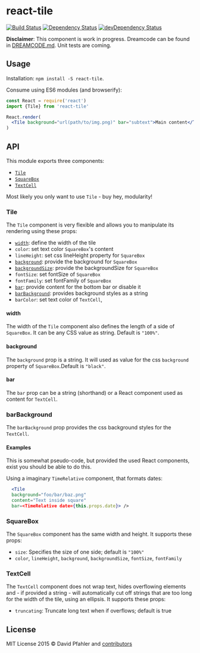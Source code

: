 # react-tile
[![Build Status](https://travis-ci.org/excellenteasy/react-component.svg?branch=master)](https://travis-ci.org/excellenteasy/react-component)
[![Dependency Status](https://david-dm.org/excellenteasy/react-component.svg)](https://david-dm.org/excellenteasy/react-component)
[![devDependency Status](https://david-dm.org/excellenteasy/react-component/dev-status.svg)](https://david-dm.org/excellenteasy/react-component#info=devDependencies)

**Disclaimer**: This component is work in progress. Dreamcode can be found in [DREAMCODE.md](DREAMCODE.md). Unit tests are coming.

## Usage
Installation: `npm install -S react-tile`.

Consume using ES6 modules (and browserify):

```jsx
const React = require('react')
import {Tile} from 'react-tile'

React.render(
  <Tile background="url(path/to/img.png)" bar="subtext">Main content</Tile>
)
```

## API
This module exports three components:
* [`Tile`](#tile)
* [`SquareBox`](#squarebox)
* [`TextCell`](#textcell)

Most likely you only want to use `Tile` - buy hey, modularity!

### Tile
The `Tile` component is very flexible and allows you to manipulate its rendering using these props:
* [`width`](#width): define the width of the tile
* `color`: set text color `SquareBox`'s content
* `lineHeight`: set css lineHeight property for `SquareBox`
* [`background`](#background): provide the background for `SquareBox`
* [`backgroundSize`](#backgroundSize): provide the backgroundSize for `SquareBox`
* `fontSize`: set fontSize of `SquareBox`
* `fontFamily`: set fontFamily of `SquareBox`
* [`bar`](#bar): provide content for the bottom bar or disable it
* [`barBackground`](#barbackground): provides background styles as a string
* `barColor`: set text color of `TextCell`,

#### width
The width of the `Tile` component also defines the length of a side of `SquareBox`. It can be any CSS value as string. Default is `"100%"`.

#### background
The `background` prop is a string. It will used as value for the css `background` property of `SquareBox`.Default is `"black"`.

#### bar
The `bar` prop can be a string (shorthand) or a React component used as content for `TextCell`.

### barBackground
The `barBackground` prop provides the css background styles for the `TextCell`.

#### Examples
This is somewhat pseudo-code, but provided the used React components, exist you should be able to do this.

Using a imaginary `TimeRelative` component, that formats dates:
```jsx
  <Tile 
  background="foo/bar/baz.png"
  content="Text inside square" 
  bar=<TimeRelative date={this.props.date}> />
```

### SquareBox
The `SquareBox` component has the same width and height. It supports these props:
* `size`: Specifies the size of one side; default is `"100%"`
* `color`, `lineHeight`, `background`, `backgroundSize`, `fontSize`, `fontFamily`

### TextCell
The `TextCell` component does not wrap text, hides overflowing elements and - if provided a string - will automatically cut off strings that are too long for the width of the tile, using an ellipsis. It supports these props:
* `truncating`: Truncate long text when if overflows; default is true

## License

MIT License 
2015 © David Pfahler and [contributors](https://github.com/excellenteasy/react-tile/graphs/contributors)
